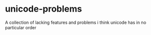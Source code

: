 # unicode-problems
A collection of lacking features and problems i think unicode has in no particular order
